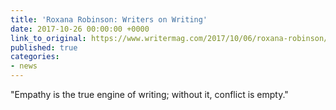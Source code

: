 ```yaml
---
title: 'Roxana Robinson: Writers on Writing'
date: 2017-10-26 00:00:00 +0000
link_to_original: https://www.writermag.com/2017/10/06/roxana-robinson/
published: true
categories:
- news
---
```

"Empathy is the true engine of writing; without it, conflict is empty."